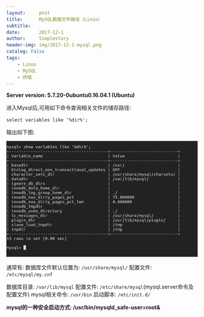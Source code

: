 ```yaml
---
layout:     post
title:      MySQL数据文件路径（Linux）
subtitle:   
date:       2017-12-1
author:     Simplestory
header-img: img/2017-12-1-mysql.png
catalog: False
tags:
    - Linux
    - MySQL
    - 终端
---
```


**Server version: 5.7.20-0ubuntu0.16.04.1 (Ubuntu)**

进入Mysql后,可用如下命令查询相关文件的储存路径:
```
select variables like '%dir%';
```

输出如下图:

![MySQL](https://raw.githubusercontent.com/simplestory/simplestory.github.io/master/img/2017-12-1-mysql查询相关文件路.png)

通常有:
数据库文件默认位置为: `/usr/share/mysql/`
配置文件: `/etc/mysql/my.cnf`

数据库目录: `/var/lib/mysql`
配置文件: `/etc/share/mysql`(mysql.server命令及配置文件)
mysql相关命令: `/usr/bin`
启动脚本: `/etc/init.d/`

**mysql的一种安全启动方式: /usr/bin/mysqld_safe-user=root&**